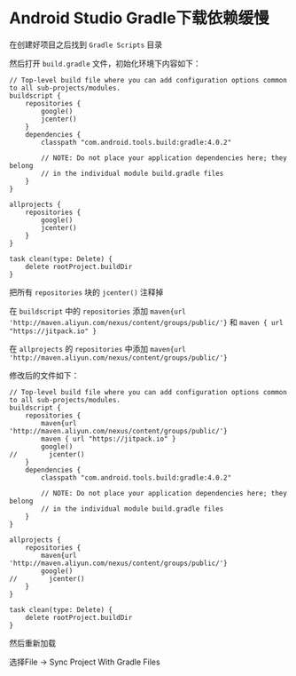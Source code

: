 # Android Studio Gradle下载依赖缓慢

在创建好项目之后找到 `Gradle Scripts` 目录

然后打开 `build.gradle` 文件，初始化环境下内容如下：

```
// Top-level build file where you can add configuration options common to all sub-projects/modules.
buildscript {
    repositories {
        google()
        jcenter()
    }
    dependencies {
        classpath "com.android.tools.build:gradle:4.0.2"

        // NOTE: Do not place your application dependencies here; they belong
        // in the individual module build.gradle files
    }
}

allprojects {
    repositories {
        google()
        jcenter()
    }
}

task clean(type: Delete) {
    delete rootProject.buildDir
}
```

把所有 `repositories` 块的 `jcenter()` 注释掉

在 `buildscript` 中的 `repositories` 添加 `maven{url 'http://maven.aliyun.com/nexus/content/groups/public/'}` 和 `maven { url "https://jitpack.io" }`

在 `allprojects` 的 `repositories` 中添加 `maven{url 'http://maven.aliyun.com/nexus/content/groups/public/'}` 

修改后的文件如下：

```
// Top-level build file where you can add configuration options common to all sub-projects/modules.
buildscript {
    repositories {
        maven{url 'http://maven.aliyun.com/nexus/content/groups/public/'}
        maven { url "https://jitpack.io" }
        google()
//        jcenter()
    }
    dependencies {
        classpath "com.android.tools.build:gradle:4.0.2"

        // NOTE: Do not place your application dependencies here; they belong
        // in the individual module build.gradle files
    }
}

allprojects {
    repositories {
        maven{url 'http://maven.aliyun.com/nexus/content/groups/public/'}
        google()
//        jcenter()
    }
}

task clean(type: Delete) {
    delete rootProject.buildDir
}
```

然后重新加载

选择File -> Sync Project With Gradle Files
